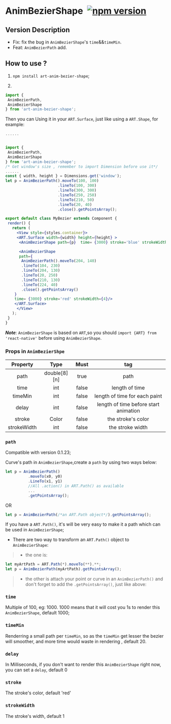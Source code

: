 # AnimBezierShape  [![npm version](https://d25lcipzij17d.cloudfront.net/badge.svg?id=js&type=6&v=1.0.0&x2=0)](https://www.npmjs.com/package/art-anim-bezier-shape)

## Version Description

* Fix: fix the bug in `AnimBezierShape`'s `time`&&`timeMin`.
* Feat: `AnimBezierPath` add.

## How to use ?
 
 1)  `npm install art-anim-bezier-shape`;

 2) 
 ```jsx
 import {
  AnimBezierPath,
  AnimBezierShape
} from 'art-anim-bezier-shape';
 ```

Then you can Using it in your `ART.Surface`, just like using a `ART.Shape`, for example:
 ```jsx
 ......
 

 import {
  AnimBezierPath,
  AnimBezierShape
} from 'art-anim-bezier-shape';
/* Get window's size , remember to import Dimension before use it*/
......
const { width, height } = Dimensions.get('window');
let p = AnimBezierPath().moveTo(100, 100)
                        .lineTo(100, 300)
                        .lineTo(300, 300)
                        .lineTo(250, 250)
                        .lineTo(210, 50)
                        .lineTo(20, 40)
                        .close().getPointsArray();

export default class MyBezier extends Component {
  render() {
    return (
      <View style={styles.container}>
      <ART.Surface width={width} height={height} >
       <AnimBezierShape path={p}  time= {3000} stroke='blue' strokeWidth={4}/>

       <AnimBezierShape 
       path={
        AnimBezierPath().moveTo(204, 140)
        .lineTo(104, 230)
        .lineTo(204, 130)
        .lineTo(20, 250)
        .lineTo(210, 130)
        .lineTo(224, 40)
        .close().getPointsArray()
     }  
     time= {3000} stroke='red' strokeWidth={4}/>
     </ART.Surface>
      </View>
    );
  }
}
 ```
  ***Note***: `AnimBezierShape` is based on `ART`,so you should `import {ART} from 'react-native'` before using `AnimBezierShape`.

 ### Props in `AnimBezierShpe`

 Property | Type | Must | tag
:-:|:-:|:-:|:-:
path|double[8][n]|true|path
time|int|false|length of time
timeMin|int|false|length of time for each paint
delay|int| false| length of time before start animation
stroke|Color|false| the stroke's color
strokeWidth|int|false| the stroke width

 ### `path`

Compatible with version 0.1.23;

 Curve's path in `AnimBezierShape`,create a `path` by using two ways below:

```jsx
let p = AnimBezierPath()
          .moveTo(x0, y0)
          .LineTo(x1, y1)
          //All .action() in ART.Path() as available
          ...
          .getPointsArray();
```
OR
```jsx
let p = AnimBezierPath(/*an ART.Path object*/).getPointsArray();
```



 If you have a `ART.Path()`, it's will be very easy to make it a path which can be used in `AnimBezierShape`;

 * There are two way to transform an `ART.Path()` object to `AnimBezierShape`:
>   * the one is:
```jsx
let myArtPath = ART.Path(*).moveTo(**).**;
let p = AnimBezierPath(myArtPath).getPointsArray();
```
>   * the other is attach your point or curve in an `AnimBezierPath()` and don't forget to add the `.getPointsArray()`,  just like above:

### `time`

Multiple of 100, eg: 1000. 1000 means that it will cost you 1s to render this `AnimBezierShape`, default 1000;

### `timeMin`

Renderring a small path per `timeMin`, so as the `timeMin` get lesser the bezier will smoother, and more time would waste in rendering , default 20.

### `delay`

In Milliseconds, if you don't want to render this `AnimBezierShape` right now, you can set a `delay`, default 0

### `stroke`

The stroke's color, default 'red'

### `strokeWidth`

The stroke's width, default 1


[1]:https://github.com/jiarWang/AnimBezierShape/blob/master/AnimBezierShape/src/component/AnimBezierShape.js
[2]:https://www.youtube.com/watch?v=BrToj99cEHo&feature=youtu.be
[4]:https://github.com/jiarWang/AnimBezierShape/blob/master/AnimBezierShape/android/app/app-release.apk
